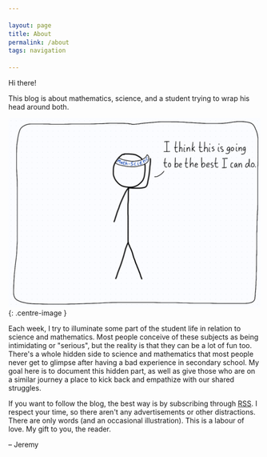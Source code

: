 ```yaml
---

layout: page
title: About
permalink: /about
tags: navigation

---
```


Hi there!

This blog is about mathematics, science, and a student trying to wrap his head around both.

![The converse problem.](/images/About.png){: .centre-image }

Each week, I try to illuminate some part of the student life in relation to science and mathematics. Most people conceive of these subjects as being intimidating or "serious", but the reality is that they can be a lot of fun too. There's a whole hidden side to science and mathematics that most people never get to glimpse after having a bad experience in secondary school. My goal here is to document this hidden part, as well as give those who are on a similar journey a place to kick back and empathize with our shared struggles.

If you want to follow the blog, the best way is by subscribing through [RSS](https://jeremycote.me/feed). I respect your time, so there aren't any advertisements or other distractions. There are only words (and an occasional illustration). This is a labour of love. My gift to you, the reader.

&#8211; Jeremy

